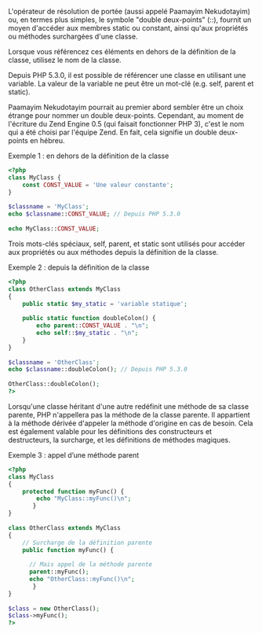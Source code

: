 L'opérateur de résolution de portée (aussi appelé Paamayim Nekudotayim) ou, en termes plus simples, le symbole "double deux-points" (::), fournit un moyen d'accéder aux membres static ou constant, ainsi qu'aux propriétés ou méthodes surchargées d'une classe.

Lorsque vous référencez ces éléments en dehors de la définition de la classe, utilisez le nom de la classe.

Depuis PHP 5.3.0, il est possible de référencer une classe en utilisant une variable. La valeur de la variable ne peut être un mot-clé (e.g. self, parent et static).

Paamayim Nekudotayim pourrait au premier abord sembler être un choix étrange pour nommer un double deux-points. Cependant, au moment de l'écriture du Zend Engine 0.5 (qui faisait fonctionner PHP 3), c'est le nom qui a été choisi par l'équipe Zend. En fait, cela signifie un double deux-points en hébreu.

Exemple 1 : en dehors de la définition de la classe

``` php
<?php
class MyClass {
	const CONST_VALUE = 'Une valeur constante';
}
 
$classname = 'MyClass';
echo $classname::CONST_VALUE; // Depuis PHP 5.3.0
 
echo MyClass::CONST_VALUE;
```

Trois mots-clés spéciaux, self, parent, et static sont utilisés pour accéder aux propriétés ou aux méthodes depuis la définition de la classe.

Exemple 2 : depuis la définition de la classe

``` php
<?php
class OtherClass extends MyClass
{
	public static $my_static = 'variable statique';
 
	public static function doubleColon() {
		echo parent::CONST_VALUE . "\n";
		echo self::$my_static . "\n";
	}
}
 
$classname = 'OtherClass';
echo $classname::doubleColon(); // Depuis PHP 5.3.0
 
OtherClass::doubleColon();
?>
```

Lorsqu'une classe héritant d'une autre redéfinit une méthode de sa classe parente, PHP n'appellera pas la méthode de la classe parente. Il appartient à la méthode dérivée d'appeler la méthode d'origine en cas de besoin. Cela est également valable pour les définitions des constructeurs et destructeurs, la surcharge, et les définitions de méthodes magiques.

Exemple 3 : appel d’une méthode parent

``` php
<?php
class MyClass
{
	protected function myFunc() {
 		echo "MyClass::myFunc()\n";
       }
}
 
class OtherClass extends MyClass
{
	// Surcharge de la définition parente
	public function myFunc() {
 
	  // Mais appel de la méthode parente
	  parent::myFunc();
	  echo "OtherClass::myFunc()\n";
       }
}
 
$class = new OtherClass();
$class->myFunc();
?>
```